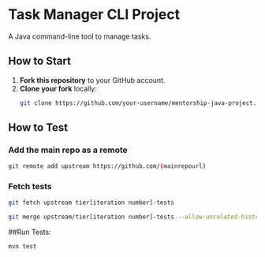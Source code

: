 # Task Manager CLI Project
A Java command-line tool to manage tasks.

## How to Start
1. **Fork this repository** to your GitHub account.
2. **Clone your fork** locally:
   ```bash
   git clone https://github.com/your-username/mentorship-java-project.git
    ```
## How to Test
### Add the main repo as a remote

```bash
git remote add upstream https://github.com/(mainrepourl)
```

### Fetch tests 

```bash
git fetch upstream tier[iteration number]-tests

git merge upstream/tier[iteration number]-tests --allow-unrelated-histories
```
##Run Tests:

```bash
mvn test
```